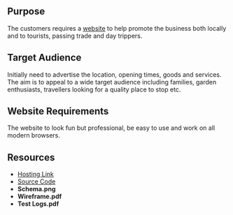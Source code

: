 ## Purpose

The customers requires a [website](https://stanstarishko.github.io/abbington-farm/) to help promote the business both locally and to tourists, passing trade and day trippers.  

## Target Audience
Initially need to advertise the location, opening times, goods and services. The aim is to appeal to a wide target audience including families, garden enthusiasts, travellers looking for a quality place to stop etc.


## Website Requirements
The website to look fun but professional, be easy to use and work on all modern browsers.

## Resources
- [Hosting Link](https://stanstarishko.github.io/abbington-farm/)
- [Source Code](https://github.com/StanStarishko/abbington-farm)
- **Schema.png**
- **Wireframe.pdf**
- **Test Logs.pdf**
